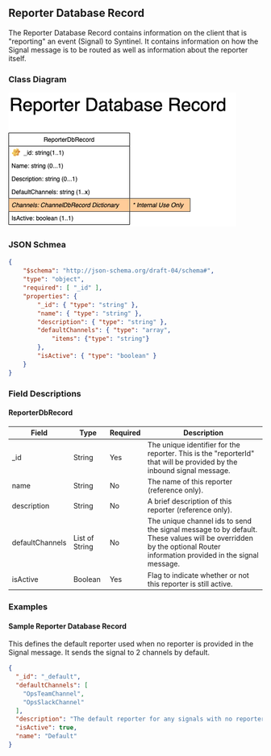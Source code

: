 ## Reporter Database Record

The Reporter Database Record contains information on the client that is "reporting" an event (Signal) to Syntinel.  It contains information on how the Signal message is to be routed as well as information about the reporter itself.

### Class Diagram
![Reporter Database Record](../../resources/draw.io/ClassDiagram-ReporterDbRecord.png)

### JSON Schmea
````json
{
    "$schema": "http://json-schema.org/draft-04/schema#",
    "type": "object",
    "required": [ "_id" ],
    "properties": {
        "_id": { "type": "string" },
        "name": { "type": "string" },
        "description": { "type": "string" },
        "defaultChannels": { "type": "array", 
            "items": {"type": "string"} 
        },
        "isActive": { "type": "boolean" }
    }
}
````

### Field Descriptions

#### **ReporterDbRecord**
|Field|Type|Required|Description
|-----|----|--------|-----------
|_id|String|Yes|The unique identifier for the reporter.  This is the "reporterId" that will be provided by the inbound signal message.
|name|String|No|The name of this reporter (reference only).
|description|String|No|A brief description of this reporter (reference only).
|defaultChannels|List of String|No|The unique channel ids to send the signal message to by default.  These values will be overridden by the optional Router information provided in the signal message.
|isActive|Boolean|Yes|Flag to indicate whether or not this reporter is still active.


### Examples

#### **Sample Reporter Database Record**

This defines the default reporter used when no reporter is provided in the Signal message.  It sends the signal to 2 channels by default.

````json
{
  "_id": "_default",
  "defaultChannels": [
    "OpsTeamChannel",
    "OpsSlackChannel"
  ],
  "description": "The default reporter for any signals with no reporter id specified.",
  "isActive": true,
  "name": "Default"
}
````
